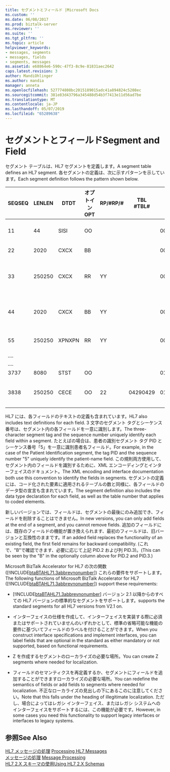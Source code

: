 ```yaml
---
title: セグメントとフィールド |Microsoft Docs
ms.custom: ''
ms.date: 06/08/2017
ms.prod: biztalk-server
ms.reviewer: ''
ms.suite: ''
ms.tgt_pltfrm: ''
ms.topic: article
helpviewer_keywords:
- messages, segments
- messages, fields
- segments, messages
ms.assetid: e68864e6-590c-47f3-8c9e-81831aec2642
caps.latest.revision: 3
author: MandiOhlinger
ms.author: mandia
manager: anneta
ms.openlocfilehash: 527774808bc2015189015adc41a894824c5208ec
ms.sourcegitcommit: 381e83d43796a345488d54b3f7413e11d56ad7be
ms.translationtype: MT
ms.contentlocale: ja-JP
ms.lasthandoff: 05/07/2019
ms.locfileid: "65289638"
---
```

# <a name="segment-and-field"></a><span data-ttu-id="eda47-102">セグメントとフィールド</span><span class="sxs-lookup"><span data-stu-id="eda47-102">Segment and Field</span></span>
<span data-ttu-id="eda47-103">セグメント テーブルは、HL7 セグメントを定義します。</span><span class="sxs-lookup"><span data-stu-id="eda47-103">A segment table defines an HL7 segment.</span></span> <span data-ttu-id="eda47-104">各セグメントの定義は、次に示すパターンを示しています。</span><span class="sxs-lookup"><span data-stu-id="eda47-104">Each segment definition follows the pattern shown below.</span></span>  
  
|<span data-ttu-id="eda47-105">SEQ</span><span class="sxs-lookup"><span data-stu-id="eda47-105">SEQ</span></span>|<span data-ttu-id="eda47-106">LEN</span><span class="sxs-lookup"><span data-stu-id="eda47-106">LEN</span></span>|<span data-ttu-id="eda47-107">DT</span><span class="sxs-lookup"><span data-stu-id="eda47-107">DT</span></span>|<span data-ttu-id="eda47-108">オプトイン</span><span class="sxs-lookup"><span data-stu-id="eda47-108">OPT</span></span>|<span data-ttu-id="eda47-109">RP/#</span><span class="sxs-lookup"><span data-stu-id="eda47-109">RP/#</span></span>|<span data-ttu-id="eda47-110">TBL #</span><span class="sxs-lookup"><span data-stu-id="eda47-110">TBL#</span></span>|<span data-ttu-id="eda47-111">項目番号</span><span class="sxs-lookup"><span data-stu-id="eda47-111">ITEM#</span></span>|<span data-ttu-id="eda47-112">要素名</span><span class="sxs-lookup"><span data-stu-id="eda47-112">ELEMENT NAME</span></span>|  
|---------|---------|--------|---------|------------|-----------|------------|------------------|  
|<span data-ttu-id="eda47-113">1</span><span class="sxs-lookup"><span data-stu-id="eda47-113">1</span></span>|<span data-ttu-id="eda47-114">4</span><span class="sxs-lookup"><span data-stu-id="eda47-114">4</span></span>|<span data-ttu-id="eda47-115">SI</span><span class="sxs-lookup"><span data-stu-id="eda47-115">SI</span></span>|<span data-ttu-id="eda47-116">O</span><span class="sxs-lookup"><span data-stu-id="eda47-116">O</span></span>|||<span data-ttu-id="eda47-117">00104</span><span class="sxs-lookup"><span data-stu-id="eda47-117">00104</span></span>|<span data-ttu-id="eda47-118">-ID PID を設定します。</span><span class="sxs-lookup"><span data-stu-id="eda47-118">Set ID - PID</span></span>|  
|<span data-ttu-id="eda47-119">2</span><span class="sxs-lookup"><span data-stu-id="eda47-119">2</span></span>|<span data-ttu-id="eda47-120">20</span><span class="sxs-lookup"><span data-stu-id="eda47-120">20</span></span>|<span data-ttu-id="eda47-121">CX</span><span class="sxs-lookup"><span data-stu-id="eda47-121">CX</span></span>|<span data-ttu-id="eda47-122">B</span><span class="sxs-lookup"><span data-stu-id="eda47-122">B</span></span>|||<span data-ttu-id="eda47-123">00105</span><span class="sxs-lookup"><span data-stu-id="eda47-123">00105</span></span>|<span data-ttu-id="eda47-124">患者の ID</span><span class="sxs-lookup"><span data-stu-id="eda47-124">Patient ID</span></span>|  
|<span data-ttu-id="eda47-125">3</span><span class="sxs-lookup"><span data-stu-id="eda47-125">3</span></span>|<span data-ttu-id="eda47-126">250</span><span class="sxs-lookup"><span data-stu-id="eda47-126">250</span></span>|<span data-ttu-id="eda47-127">CX</span><span class="sxs-lookup"><span data-stu-id="eda47-127">CX</span></span>|<span data-ttu-id="eda47-128">R</span><span class="sxs-lookup"><span data-stu-id="eda47-128">R</span></span>|<span data-ttu-id="eda47-129">Y</span><span class="sxs-lookup"><span data-stu-id="eda47-129">Y</span></span>||<span data-ttu-id="eda47-130">00106</span><span class="sxs-lookup"><span data-stu-id="eda47-130">00106</span></span>|<span data-ttu-id="eda47-131">患者の識別子の一覧</span><span class="sxs-lookup"><span data-stu-id="eda47-131">Patient Identifier List</span></span>|  
|<span data-ttu-id="eda47-132">4</span><span class="sxs-lookup"><span data-stu-id="eda47-132">4</span></span>|<span data-ttu-id="eda47-133">20</span><span class="sxs-lookup"><span data-stu-id="eda47-133">20</span></span>|<span data-ttu-id="eda47-134">CX</span><span class="sxs-lookup"><span data-stu-id="eda47-134">CX</span></span>|<span data-ttu-id="eda47-135">B</span><span class="sxs-lookup"><span data-stu-id="eda47-135">B</span></span>|<span data-ttu-id="eda47-136">Y</span><span class="sxs-lookup"><span data-stu-id="eda47-136">Y</span></span>||<span data-ttu-id="eda47-137">00107</span><span class="sxs-lookup"><span data-stu-id="eda47-137">00107</span></span>|<span data-ttu-id="eda47-138">代替の患者 ID - PID</span><span class="sxs-lookup"><span data-stu-id="eda47-138">Alternate Patient ID - PID</span></span>|  
|<span data-ttu-id="eda47-139">5</span><span class="sxs-lookup"><span data-stu-id="eda47-139">5</span></span>|<span data-ttu-id="eda47-140">250</span><span class="sxs-lookup"><span data-stu-id="eda47-140">250</span></span>|<span data-ttu-id="eda47-141">XPN</span><span class="sxs-lookup"><span data-stu-id="eda47-141">XPN</span></span>|<span data-ttu-id="eda47-142">R</span><span class="sxs-lookup"><span data-stu-id="eda47-142">R</span></span>|<span data-ttu-id="eda47-143">Y</span><span class="sxs-lookup"><span data-stu-id="eda47-143">Y</span></span>||<span data-ttu-id="eda47-144">00108</span><span class="sxs-lookup"><span data-stu-id="eda47-144">00108</span></span>|<span data-ttu-id="eda47-145">患者の名前</span><span class="sxs-lookup"><span data-stu-id="eda47-145">Patient Name</span></span>|  
|<span data-ttu-id="eda47-146">..</span><span class="sxs-lookup"><span data-stu-id="eda47-146">..</span></span>||||||||  
|<span data-ttu-id="eda47-147">..</span><span class="sxs-lookup"><span data-stu-id="eda47-147">..</span></span>||||||||  
|<span data-ttu-id="eda47-148">37</span><span class="sxs-lookup"><span data-stu-id="eda47-148">37</span></span>|<span data-ttu-id="eda47-149">80</span><span class="sxs-lookup"><span data-stu-id="eda47-149">80</span></span>|<span data-ttu-id="eda47-150">ST</span><span class="sxs-lookup"><span data-stu-id="eda47-150">ST</span></span>|<span data-ttu-id="eda47-151">O</span><span class="sxs-lookup"><span data-stu-id="eda47-151">O</span></span>|||<span data-ttu-id="eda47-152">01541</span><span class="sxs-lookup"><span data-stu-id="eda47-152">01541</span></span>|<span data-ttu-id="eda47-153">歪み</span><span class="sxs-lookup"><span data-stu-id="eda47-153">Strain</span></span>|  
|<span data-ttu-id="eda47-154">38</span><span class="sxs-lookup"><span data-stu-id="eda47-154">38</span></span>|<span data-ttu-id="eda47-155">250</span><span class="sxs-lookup"><span data-stu-id="eda47-155">250</span></span>|<span data-ttu-id="eda47-156">CE</span><span class="sxs-lookup"><span data-stu-id="eda47-156">CE</span></span>|<span data-ttu-id="eda47-157">O</span><span class="sxs-lookup"><span data-stu-id="eda47-157">O</span></span>|<span data-ttu-id="eda47-158">2</span><span class="sxs-lookup"><span data-stu-id="eda47-158">2</span></span>|<span data-ttu-id="eda47-159">0429</span><span class="sxs-lookup"><span data-stu-id="eda47-159">0429</span></span>|<span data-ttu-id="eda47-160">01542</span><span class="sxs-lookup"><span data-stu-id="eda47-160">01542</span></span>|<span data-ttu-id="eda47-161">実稼働クラス コード</span><span class="sxs-lookup"><span data-stu-id="eda47-161">Production Class Code</span></span>|  
  
 <span data-ttu-id="eda47-162">HL7 には、各フィールドのテキストの定義も含まれています。</span><span class="sxs-lookup"><span data-stu-id="eda47-162">HL7 also includes text definitions for each field.</span></span> <span data-ttu-id="eda47-163">3 文字のセグメント タグとシーケンス番号は、セグメント内の各フィールドを一意に識別します。</span><span class="sxs-lookup"><span data-stu-id="eda47-163">The three-character segment tag and the sequence number uniquely identify each field within a segment.</span></span> <span data-ttu-id="eda47-164">たとえばの場合は、患者の識別セグメント タグ PID とシーケンス番号「5」を一意に識別患者名フィールド。</span><span class="sxs-lookup"><span data-stu-id="eda47-164">For example, in the case of the Patient Identification segment, the tag PID and the sequence number "5" uniquely identify the patient-name field.</span></span> <span data-ttu-id="eda47-165">この規則両方使用して、セグメント内のフィールドを識別するために、XML エンコーディングとインターフェイスのドキュメント。</span><span class="sxs-lookup"><span data-stu-id="eda47-165">The XML encoding and interface documentation both use this convention to identify the fields in segments.</span></span> <span data-ttu-id="eda47-166">セグメントの定義には、コード化された要素に適用されるテーブルの数と同様に、各フィールドのデータ型の宣言も含まれています。</span><span class="sxs-lookup"><span data-stu-id="eda47-166">The segment definition also includes the data type declaration for each field, as well as the table number that applies to coded elements.</span></span>  
  
 <span data-ttu-id="eda47-167">新しいバージョンでは、フィールドは、セグメントの最後にのみ追加でき、フィールドを削除することはできません。</span><span class="sxs-lookup"><span data-stu-id="eda47-167">In new versions, you can only add fields at the end of a segment, and you cannot remove fields.</span></span> <span data-ttu-id="eda47-168">追加のフィールドには、既存のフィールドの機能が置き換えられます、最初のフィールドは、旧バージョンと互換性のままです。</span><span class="sxs-lookup"><span data-stu-id="eda47-168">If an added field replaces the functionality of an existing field, the first field remains for backward compatibility.</span></span> <span data-ttu-id="eda47-169">(これで、"B"で確認できます、必要に応じて上記 PID.2 および列 PID.3)。</span><span class="sxs-lookup"><span data-stu-id="eda47-169">(This can be seen by the "B" in the optionally column above for PID.2 and PID.3.)</span></span>  
  
 <span data-ttu-id="eda47-170">Microsoft BizTalk Accelerator for HL7 の次の関数 ([!INCLUDE[btaBTAHL71.3abbrevnonumber](../../includes/btabtahl71-3abbrevnonumber-md.md)]) これらの要件をサポートします。</span><span class="sxs-lookup"><span data-stu-id="eda47-170">The following functions of Microsoft BizTalk Accelerator for HL7 ([!INCLUDE[btaBTAHL71.3abbrevnonumber](../../includes/btabtahl71-3abbrevnonumber-md.md)]) support these requirements:</span></span>  
  
- [!INCLUDE[btaBTAHL71.3abbrevnonumber](../../includes/btabtahl71-3abbrevnonumber-md.md)] <span data-ttu-id="eda47-171">バージョン 2.1 以降からのすべての HL7 バージョンの標準的なセグメントをサポートします。</span><span class="sxs-lookup"><span data-stu-id="eda47-171">supports the standard segments for all HL7 versions from V2.1 on.</span></span>  
  
- <span data-ttu-id="eda47-172">インターフェイスの仕様を作成して、インターフェイスを実装する際に必須またはサポートされていませんのいずれかとして、標準の省略可能な機能の要件に基づいてフィールドのラベルを付けることができます。</span><span class="sxs-lookup"><span data-stu-id="eda47-172">When you construct interface specifications and implement interfaces, you can label fields that are optional in the standard as either mandatory or not supported, based on functional requirements.</span></span>  
  
- <span data-ttu-id="eda47-173">Z を作成するセグメントのローカライズの必要な場所。</span><span class="sxs-lookup"><span data-stu-id="eda47-173">You can create Z segments where needed for localization.</span></span>  
  
- <span data-ttu-id="eda47-174">フィールドのセマンティクスを再定義するか、セグメントにフィールドを追加することができますローカライズの必要な場所。</span><span class="sxs-lookup"><span data-stu-id="eda47-174">You can redefine the semantics of fields or add fields to segments where needed for localization.</span></span> <span data-ttu-id="eda47-175">不正なローカライズの見出しの下にあるこのに注意してください。</span><span class="sxs-lookup"><span data-stu-id="eda47-175">Note that this falls under the heading of illegitimate localization.</span></span> <span data-ttu-id="eda47-176">ただし、場合によってはレガシ インターフェイス、またはレガシ システムへのインターフェイスをサポートするには、この機能が必要です。</span><span class="sxs-lookup"><span data-stu-id="eda47-176">However, in some cases you need this functionality to support legacy interfaces or interfaces to legacy systems.</span></span>  
  
## <a name="see-also"></a><span data-ttu-id="eda47-177">参照</span><span class="sxs-lookup"><span data-stu-id="eda47-177">See Also</span></span>  
 <span data-ttu-id="eda47-178">[HL7 メッセージの処理](../../adapters-and-accelerators/accelerator-hl7/processing-hl7-messages.md) </span><span class="sxs-lookup"><span data-stu-id="eda47-178">[Processing HL7 Messages](../../adapters-and-accelerators/accelerator-hl7/processing-hl7-messages.md) </span></span>  
 <span data-ttu-id="eda47-179">[メッセージの処理](../../adapters-and-accelerators/accelerator-hl7/message-processing.md) </span><span class="sxs-lookup"><span data-stu-id="eda47-179">[Message Processing](../../adapters-and-accelerators/accelerator-hl7/message-processing.md) </span></span>  
 [<span data-ttu-id="eda47-180">HL7 2.X スキーマの使用</span><span class="sxs-lookup"><span data-stu-id="eda47-180">Using HL7 2.X Schemas</span></span>](../../adapters-and-accelerators/accelerator-hl7/using-hl7-2-x-schemas.md)